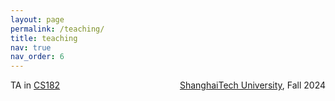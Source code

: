 ```yaml
---
layout: page
permalink: /teaching/
title: teaching
nav: true
nav_order: 6
---
```


<p>
  <span style="float: left;">TA in <a href="https://cs182.sist.shanghaitech.edu.cn/">CS182</a></span>
  <span style="float: right;"> <a href="https://shanghaitech.edu.cn/">ShanghaiTech University</a>, Fall 2024</span>
</p>
<div style="clear: both;"></div>
